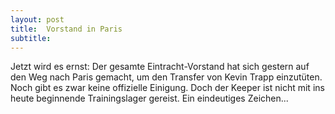 ```yaml
---
layout: post
title:  Vorstand in Paris
subtitle:  
---
```


Jetzt wird es ernst: Der gesamte Eintracht-Vorstand hat sich gestern auf den Weg nach Paris gemacht, um den Transfer von Kevin Trapp einzutüten. Noch gibt es zwar keine offizielle Einigung. Doch der Keeper ist nicht mit ins heute beginnende Trainingslager gereist. Ein eindeutiges Zeichen...


